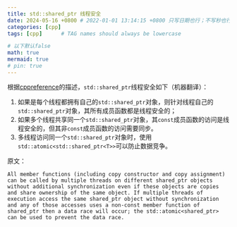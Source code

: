 ```yaml
---
title: std::shared_ptr 线程安全
date: 2024-05-16 +0800 # 2022-01-01 13:14:15 +0800 只写日期也行；不写秒也行；这样也行 2022-03-09T00:55:42+08:00
categories: [cpp]
tags: [cpp]      # TAG names should always be lowercase

# 以下默认false
math: true
mermaid: true
# pin: true
---
```


根据[cppreference](https://en.cppreference.com/w/cpp/memory/shared_ptr)的描述，`std::shared_ptr`线程安全如下（机器翻译）：

1. 如果是每个线程都拥有自己的`std::shared_ptr`对象，则针对线程自己的`std::shared_ptr`对象，其所有成员函数都是线程安全的；
2. 如果多个线程共享同一个`std::shared_ptr`对象，其`const`成员函数的访问是线程安全的，但其非`const`成员函数的访问需要同步。
3. 多线程访问同一个`std::shared_ptr`对象时，使用`std::atomic<std::shared_ptr<T>>`可以防止数据竞争。

原文：

```text
All member functions (including copy constructor and copy assignment) can be called by multiple threads on different shared_ptr objects without additional synchronization even if these objects are copies and share ownership of the same object. If multiple threads of execution access the same shared_ptr object without synchronization and any of those accesses uses a non-const member function of shared_ptr then a data race will occur; the std::atomic<shared_ptr> can be used to prevent the data race.
```
